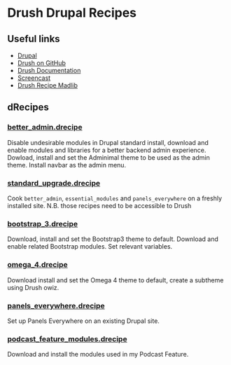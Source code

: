 # Drush Drupal Recipes


## Useful links

- [Drupal](https://www.drupal.org/home)
- [Drush on GitHub](https://github.com/drush-ops/drush)
- [Drush Documentation](http://www.drush.org/en/master/)
- [Screencast](https://drupal.psu.edu/blog/post/delicious-drush-desserts)
- [Drush Recipe Madlib](https://drupal.psu.edu/blog/post/creating-drush-recipe-madlib)



## dRecipes

### [better_admin.drecipe](/better_admin.drecipe)

Disable undesirable modules in Drupal standard install, download and enable modules and libraries for a better backend admin experience. Dowload, install and set the Adminimal theme to be used as the admin theme. Install navbar as the admin menu.

### [standard_upgrade.drecipe](/standard_upgrade.drecipe)

Cook `better_admin`, `essential_modules` and `panels_everywhere` on a freshly installed site.  N.B. those recipes need to be accessible to Drush


### [bootstrap_3.drecipe](/bootstrap_3.drecipe)

Download, install and set the Bootstrap3 theme to default. Download and enable related Bootstrap modules. Set relevant variables.

### [omega_4.drecipe](/omega_4.drecipe)

Download install and set the Omega 4 theme to default, create a subtheme using Drush owiz.

### [panels_everywhere.drecipe](/panels_everywhere.drecipe)

Set up Panels Everywhere on an existing Drupal site.

### [podcast_feature_modules.drecipe](/podcast_feature_modules.drecipe)

Download and install the modules used in my Podcast Feature.



